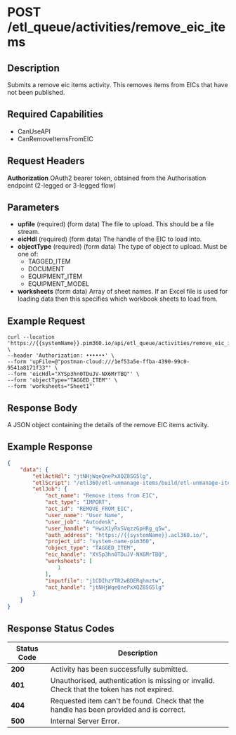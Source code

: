 # POST /etl_queue/activities/remove_eic_items

## Description
Submits a remove eic items activity. This removes items from EICs that have not been published.

## Required Capabilities
* CanUseAPI
* CanRemoveItemsFromEIC

## Request Headers

**Authorization** OAuth2 bearer token, obtained from the Authorisation endpoint (2-legged or 3-legged flow)

## Parameters
* **upfile** (required) (form data) The file to upload. This should be a file stream.
* **eicHdl** (required) (form data) The handle of the EIC to load into.
* **objectType** (required) (form data) The type of object to upload. Must be one of:
    * TAGGED_ITEM
    * DOCUMENT
    * EQUIPMENT_ITEM
    * EQUIPMENT_MODEL
* **worksheets** (form data) Array of sheet names. If an Excel file is used for loading data then this specifies which workbook sheets to load from.

## Example Request
```
curl --location 'https://{{systemName}}.pim360.io/api/etl_queue/activities/remove_eic_items' \
--header 'Authorization: ••••••' \
--form 'upFile=@"postman-cloud:///1ef53a5e-ffba-4390-99c0-9541a8171f33"' \
--form 'eicHdl="XYSp3hn0TDuJV-NX6MrTBQ"' \
--form 'objectType="TAGGED_ITEM"' \
--form 'worksheets="Sheet1"'
```

## Response Body
A JSON object containing the details of the remove EIC items activity.

## Example Response
```JSON
{
    "data": {
        "etlActHdl": "jtNHjWqeQnePxXQZ8SG5lg",
        "etlScript": "/etl360/etl-unmanage-items/build/etl-unmanage-items.js",
        "etlJob": {
            "act_name": "Remove items from EIC",
            "act_type": "IMPORT",
            "act_id": "REMOVE_FROM_EIC",
            "user_name": "User Name",
            "user_job": "Autodesk",
            "user_handle": "HwiX1yRxSVqzzGpHRg_q5w",
            "auth_address": "https://{{systemName}}.acl360.io/",
            "project_id": "system-name-pim360",
            "object_type": "TAGGED_ITEM",
            "eic_handle": "XYSp3hn0TDuJV-NX6MrTBQ",
            "worksheets": [
                1
            ],
            "inputfile": "j1CDIhzYTR2wBDERqhmztw",
            "act_handle": "jtNHjWqeQnePxXQZ8SG5lg"
        }
    }
}
```

## Response Status Codes
| Status Code | Description |
| -------- | ------- |
|**200** |Activity has been successfully submitted.|
|**401**| Unauthorised, authentication is missing or invalid. Check that the token has not expired.|
|**404** |Requested item can't be found. Check that the handle has been provided and is correct.|
|**500** |Internal Server Error.|


